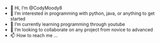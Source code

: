 - 👋 Hi, I’m @CodyMoody8
- 👀 I’m interested in programming with python, java, or anything to get started
- 🌱 I’m currently learning programming through youtube
- 💞️ I’m looking to collaborate on any project from novice to advanced
- 📫 How to reach me ...

<!---
CodyMoody8/CodyMoody8 is a ✨ special ✨ repository because its `README.md` (this file) appears on your GitHub profile.
You can click the Preview link to take a look at your changes.
--->
